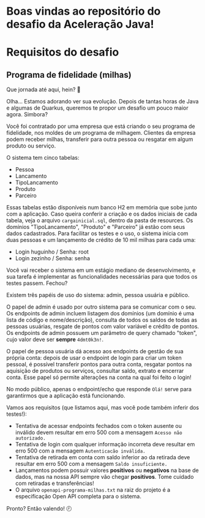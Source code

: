 # Boas vindas ao repositório do desafio da Aceleração Java!


# Requisitos do desafio

## Programa de fidelidade (milhas)

Que jornada até aqui, hein? 🤩

Olha... Estamos adorando ver sua evolução. Depois de tantas horas de Java e algumas de Quarkus, queremos te propor um desafio um pouco maior agora. Simbora?

Você foi contratado por uma empresa que está criando o seu programa de fidelidade, nos moldes de um programa de milhagem. Clientes da empresa podem receber milhas, transferir para outra pessoa ou resgatar em algum produto ou serviço.

O sistema tem cinco tabelas:
- Pessoa
- Lancamento
- TipoLancamento
- Produto
- Parceiro

Essas tabelas estão disponíveis num banco H2 em memória que sobe junto com a aplicação. Caso queira conferir a criação e os dados iniciais de cada tabela, veja o arquivo `cargainicial.sql`, dentro da pasta de resources. Os domínios "TipoLancamento", "Produto" e "Parceiro" já estão com seus dados cadastrados. Para facilitar os testes e o uso, o sistema inicia com duas pessoas e um lançamento de crédito de 10 mil milhas para cada uma:

- Login huguinho / Senha: root
- Login zezinho / Senha: senha

Você vai receber o sistema em um estágio mediano de desenvolvimento, e sua tarefa é implementar as funcionalidades necessárias para que todos os testes passem. Fechou?

Existem três papéis de uso do sistema: admin, pessoa usuária e público. 

O papel de admin é usado por outro sistema para se comunicar com o seu. Os endpoints de admin incluem listagem dos domínios (um domínio é uma lista de código e nome/descrição), consulta de todos os saldos de todas as pessoas usuárias, resgate de pontos com valor variável e crédito de pontos. Os endpoints de admin possuem um parâmetro de query chamado "token", cujo valor deve ser **sempre** `4dmt0k3n!`.

O papel de pessoa usuária dá acesso aos endpoints de gestão de sua própria conta: depois de usar o endpoint de login para criar um token pessoal, é possível transferir pontos para outra conta, resgatar pontos na aquisição de produtos ou serviços, consultar saldo, extrato e encerrar conta. Esse papel só permite alterações na conta na qual foi feito o login!

No modo público, apenas o endpoint/echo que responde `Olá!` serve para garantirmos que a aplicação está funcionando.

Vamos aos requisitos (que listamos aqui, mas você pode também inferir dos testes!):

- Tentativa de acessar endpoints fechados com o token ausente ou inválido devem resultar em erro 500 com a mensagem `Acesso não autorizado.`
- Tentativa de login com qualquer informação incorreta deve resultar em erro 500 com a mensagem `Autenticacão inválida.`
- Tentativa de retirada em conta com saldo inferior ao da retirada deve resultar em erro 500 com a mensagem `Saldo insuficiente.`
- Lançamentos podem possuir valores **positivos** ou **negativos** na base de dados, mas na nossa API sempre vão chegar **positivos**. Tome cuidado com retiradas e transferências!
- O arquivo `openapi-programa-milhas.txt` na raiz do projeto é a especificação Open API completa para o sistema.



Pronto? Então valendo! 🕗

